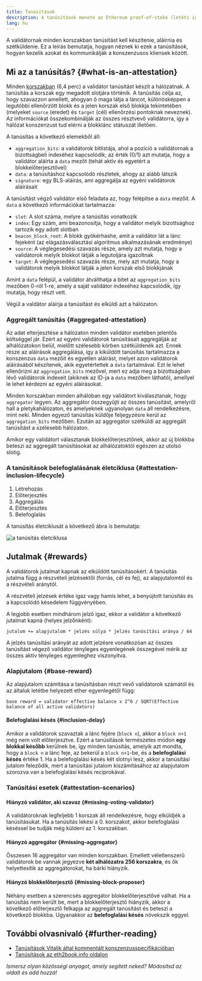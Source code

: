 ```yaml
---
title: Tanúsítások
description: A tanúsítások menete az Ethereum proof-of-stake (letéti igazolás) mechanizmusában.
lang: hu
---
```


A validátornak minden korszakban tanúsítást kell készítenie, aláírnia és szétküldenie. Ez a leírás bemutatja, hogyan néznek ki ezek a tanúsítások, hogyan kezelik azokat és kommunikálják a konszenzusos kliensek között.

## Mi az a tanúsítás? {#what-is-an-attestation}

Minden [korszakban](/glossary/#epoch) (6,4 perc) a validátor tanúsítást készít a hálózatnak. A tanúsítás a korszak egy megadott slotjára történik. A tanúsítás célja az, hogy szavazzon amellett, ahogyan ő maga látja a láncot, különösképpen a legutóbbi ellenőrzött blokk és a jelen korszak első blokkja tekintetében (melyeket `source` (eredet) és `target` (cél) ellenőrzési pontoknak neveznek). Az információkat összekombinálják az összes résztvevő validátorra, így a hálózat konszenzust tud elérni a blokklánc státuszát illetően.

A tanúsítás a következő elemekből áll:

- `aggregation_bits`: a validátorok bitlistája, ahol a pozíció a validátornak a bizottságbeli indexéhez kapcsolódik; az érték (0/1) azt mutatja, hogy a validátor aláírta a `data` mezőt (tehát aktív és egyetért a blokkelőterjesztővel)
- `data`: a tanúsításhoz kapcsolódó részletek, ahogy az alább látszik
- `signature`: egy BLS-aláírás, ami aggregálja az egyéni validátorok aláírásait

A tanúsítást végző validátor első feladata az, hogy felépítse a `data` mezőit. A `data` a következő információkat tartalmazza:

- `slot`: A slot száma, melyre a tanúsítás vonatkozik
- `index`: Egy szám, ami beazonosítja, hogy a validátor melyik bizottsághoz tartozik egy adott slotban
- `beacon_block_root`: A blokk gyökérhashe, amit a validátor lát a lánc fejeként (az elágazásválasztási algoritmus alkalmazásának eredménye)
- `source`: A véglegesedési szavazás része, amely azt mutatja, hogy a validátorok melyik blokkot látják a legutoljára igazoltnak
- `target`: A véglegesedési szavazás része, mely azt mutatja, hogy a validátorok melyik blokkot látják a jelen korszak első blokkjának

Amint a `data` felépül, a validátor átválthatja a bitet az `aggregation_bits` mezőben 0-ról 1-re, amely a saját validátor indexéhez kapcsolódik, így mutatja, hogy részt vett.

Végül a valdátor aláírja a tanúsítást és elküldi azt a hálózaton.

### Aggregált tanúsítás {#aggregated-attestation}

Az adat elterjesztése a hálózaton minden validátor esetében jelentős költséggel jár. Ezért az egyéni validátorok tanúsításait aggregálják az alhálózatokon belül, mielőtt szélesebb körben szétküldenék azt. Ennek része az aláírások aggregálása, így a kiküldött tanúsítás tartalmazza a konszenzus `data` mezőit és egyetlen aláírást, melyet azon validátorok aláírásából készítenek, akik egyetértettek a `data` tartalmával. Ezt le lehet ellenőrizni az `aggregation_bits` mezővel, mert ez adja meg a bizottságban lévő validátorok indexeit (akiknek az ID-ja a `data` mezőben látható), amellyel le lehet kérdezni az egyéni aláírásokat.

Minden korszakban minden alhálóban egy validátort kiválasztanak, hogy `aggregator` legyen. Az aggregátor összegyűjti az összes tanúsítást, amelyről hall a pletykahálózaton, és amelyeknek ugyanolyan `data` áll rendelkezésre, mint neki. Minden egyező tanúsítás küldője feljegyzésre kerül az `aggregation_bits` mezőben. Ezután az aggregátor szétküldi az aggregált tanúsítást a szélesebb hálózaton.

Amikor egy validátort választanak blokkelőterjesztőnek, akkor az új blokkba beteszi az aggregált tanúsításokat az alhálózatoktól egészen az utolsó slotig.

### A tanúsítások belefoglalásának életciklusa {#attestation-inclusion-lifecycle}

1. Létrehozás
2. Előterjesztés
3. Aggregálás
4. Előterjesztés
5. Belefoglalás

A tanúsítás életciklusát a következő ábra is bemutatja:

![a tanúsítás életciklusa](./attestation_schematic.png)

## Jutalmak {#rewards}

A validátorok jutalmat kapnak az elküldött tanúsításokért. A tanúsítás jutalma függ a részvételi jelzésektől (forrás, cél és fej), az alapjutalomtól és a részvételi aránytól.

A részvételi jelzések értéke igaz vagy hamis lehet, a benyújtott tanúsítás és a kapcsolódó késedelem függvényében.

A legjobb esetben mindhárom jelző igaz, ekkor a validátor a következő jutalmat kapná (helyes jelzőnként):

`jutalom += alapjutalom * jelzés súlya * jelzés tanúsítási aránya / 64`

A jelzés tanúsítási arányát az adott jelzésre vonatkozóan az összes tanúsítást végező validátor tényleges egyenlegének összegével mérik az összes aktív tényleges egyenleghez viszonyítva.

### Alapjutalom {#base-reward}

Az alapjutalom számítása a tanúsításban részt vevő validátorok számától és az általuk letétbe helyezett ether egyenlegétől függ:

`base reward = validator effective balance x 2^6 / SQRT(Effective balance of all active validators)`

#### Belefoglalási késés {#inclusion-delay}

Amikor a validátorok szavaztak a lánc fejére (`block n`), akkor a `block n+1` még nem volt előterjesztve. Ezért a tanúsítások természetes módon **egy blokkal később** kerülnek be, így minden tanúsítás, amelyik azt mondta, hogy a `block n` a lánc feje, az bekerül a `block n+1`-be, és a **belefoglalási késés** értéke 1. Ha a belefoglalási késés két slotnyi lesz, akkor a tanúsítási jutalom feleződik, mert a tanúsítási jutalom kiszámításához az alapjutalom szorozva van a belefoglalási késés reciprokával.

### Tanúsítási esetek {#attestation-scenarios}

#### Hiányzó validátor, aki szavaz {#missing-voting-validator}

A validátoroknak legfeljebb 1 korszak áll rendelkezésre, hogy elküldjék a tanúsításukat. Ha a tanúsítás lekési a 0. korszakot, akkor belefoglalási késéssel be tudják még küldeni az 1. korszakban.

#### Hiányzó aggregátor {#missing-aggregator}

Összesen 16 aggregátor van minden korszakban. Emellett véletlenszerű validátorok be vannak jegyezve **két alhálózatra 256 korszakra**, és ők helyettesítik az aggregátorokat, ha bárki hiányzik.

#### Hiányzó blokkelőterjesztő {#missing-block-proposer}

Néhány esetben a szerencsés aggregátor blokkelőterjesztővé válhat. Ha a tanúsítás nem került be, mert a blokkelőterjesztő hiányzik, akkor a következő előterjesztő felkapja az aggregált tanúsítást és beteszi a következő blokkba. Ugyanakkor az **belefoglalási késés** növekszik eggyel.

## További olvasnivaló {#further-reading}

- [Tanúsítások Vitalik által kommentált konszenzusspecifikációban](https://github.com/ethereum/annotated-spec/blob/master/phase0/beacon-chain.md#attestationdata)
- [Tanúsítások az eth2book.info oldalon](https://eth2book.info/capella/part3/containers/dependencies/#attestationdata)

_Ismersz olyan közösségi anyagot, amely segített neked? Módosítsd az oldalt és add hozzá!_
